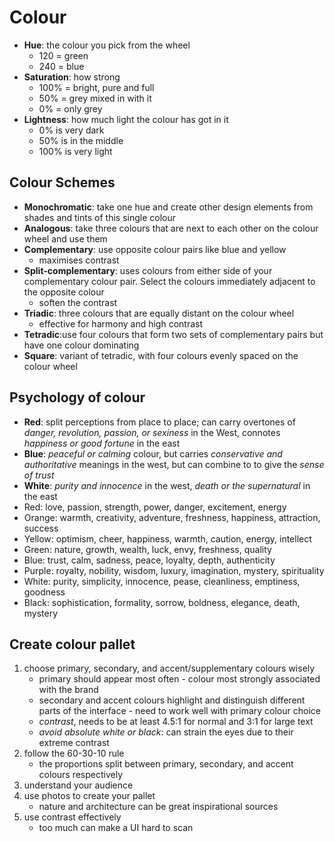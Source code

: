 # Colour
- **Hue**: the colour you pick from the wheel
	- 120 = green
	- 240 = blue
- **Saturation**: how strong 
	- 100% = bright, pure and full
	- 50% = grey mixed in with it
	- 0% = only grey
- **Lightness**: how much light the colour has got in it
	- 0% is very dark
	- 50% is in the middle
	- 100% is very light 
## Colour Schemes
- **Monochromatic**: take one hue and create other design elements from shades and tints of this single colour
- **Analogous**: take three colours that are next to each other on the colour wheel and use them
- **Complementary**: use opposite colour pairs like blue and yellow  
	- maximises contrast
- **Split-complementary**: uses colours from either side of your complementary colour pair. Select the colours immediately adjacent to the opposite colour
	- soften the contrast
- **Triadic**: three colours that are equally distant on the colour wheel
	- effective for harmony and high contrast
- **Tetradic**:use four colours that form two sets of complementary pairs but have one colour dominating
- **Square**: variant of tetradic, with four colours evenly spaced on the colour wheel
## Psychology of colour
- **Red**: split perceptions from place to place; can carry overtones of *danger, revolution, passion, or sexiness* in the West, connotes *happiness or good fortune* in the east
- **Blue**: *peaceful or calming* colour, but carries *conservative and authoritative* meanings in the west, but can combine to to give the *sense of trust*
- **White**: *purity and innocence* in the west, *death or the supernatural* in the east
- Red: love, passion, strength, power, danger, excitement, energy
- Orange: warmth, creativity, adventure, freshness, happiness, attraction, success
- Yellow: optimism, cheer, happiness, warmth, caution, energy, intellect
- Green: nature, growth, wealth, luck, envy, freshness, quality
- Blue: trust, calm, sadness, peace, loyalty, depth, authenticity
- Purple: royalty, nobility, wisdom, luxury, imagination, mystery, spirituality
- White: purity, simplicity, innocence, pease, cleanliness, emptiness, goodness
- Black: sophistication, formality, sorrow, boldness, elegance, death, mystery
## Create colour pallet
1. choose primary, secondary, and accent/supplementary colours wisely
	- primary should appear most often - colour most strongly associated with the brand
	- secondary and accent colours highlight and distinguish different parts of the interface - need to work well with primary colour choice
	- *contrast*, needs to be at least 4.5:1 for normal and 3:1 for large text
	- *avoid absolute white or black*: can strain the eyes due to their extreme contrast
2. follow the 60-30-10 rule
	- the proportions split between primary, secondary, and accent colours respectively
3. understand your audience 
4. use photos to create your pallet
	- nature and architecture can be great inspirational sources
5. use contrast effectively
	- too much can make a UI hard to scan
